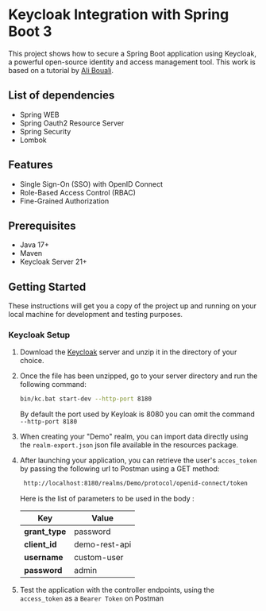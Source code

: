 # Keycloak Integration with Spring Boot 3

This project shows how to secure a Spring Boot application using Keycloak, a powerful open-source identity and access management tool. This work is based on a tutorial by [Ali Bouali](https://www.youtube.com/watch?v=vmEWywGzWbA&t=1569s).

## List of dependencies

- Spring WEB
- Spring Oauth2 Resource Server
- Spring Security
- Lombok

## Features

- Single Sign-On (SSO) with OpenID Connect
- Role-Based Access Control (RBAC)
- Fine-Grained Authorization

## Prerequisites

- Java 17+
- Maven
- Keycloak Server 21+

## Getting Started

These instructions will get you a copy of the project up and running on your local machine for development and testing purposes.

### Keycloak Setup

1. Download the [Keycloak](https://www.keycloak.org/downloads) server and unzip it in the directory of your choice.
2. Once the file has been unzipped, go to your server directory and run the following command:
    ```bash
    bin/kc.bat start-dev --http-port 8180
    ```
   By default the port used by Keyloak is 8080 you can omit the command ```--http-port 8180```
3. When creating your "Demo" realm, you can import data directly using the ```realm-export.json``` json file available in the resources package.
4. After launching your application, you can retrieve the user's ```acces_token``` by passing the following url to Postman using a GET method:
   ```bash
    http://localhost:8180/realms/Demo/protocol/openid-connect/token
    ```
   Here is the list of parameters to be used in the body :

   | Key             | Value           |
   |-----------------|---------------- |
   | **grant_type**  | password        |
   | **client_id**   | demo-rest-api   |
   | **username**    | custom-user     |
   | **password**    | admin           |

5. Test the application with the controller endpoints, using the ```access_token``` as a ```Bearer Token``` on Postman
